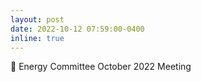 ```yaml
---
layout: post
date: 2022-10-12 07:59:00-0400
inline: true
---
```


:memo: Energy Committee October 2022 Meeting
